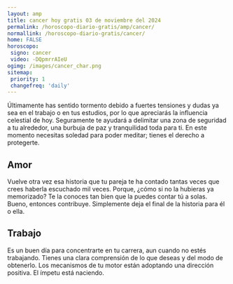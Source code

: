 ```yaml
---
layout: amp
title: cancer hoy gratis 03 de noviembre del 2024 
permalink: /horoscopo-diario-gratis/amp/cancer/
normallink: /horoscopo-diario-gratis/cancer/
home: FALSE
horoscopo:
 signo: cancer
 video: -DQpmrrAIeU
ogimg: /images/cancer_char.png
sitemap:
 priority: 1
 changefreq: 'daily'
---
```



Últimamente has sentido tormento debido a fuertes tensiones y dudas ya sea en el trabajo o en tus estudios, por lo que apreciarás la influencia celestial de hoy. Seguramente te ayudará a delimitar una zona de seguridad a tu alrededor, una burbuja de paz y tranquilidad toda para ti. En este momento necesitas soledad para poder meditar; tienes el derecho a protegerte.

## Amor

Vuelve otra vez esa historia que tu pareja te ha contado tantas veces que crees haberla escuchado mil veces. Porque, ¿cómo si no la hubieras ya memorizado? Te la conoces tan bien que la puedes contar tú a solas. Bueno, entonces contribuye. Simplemente deja el final de la historia para él o ella.

## Trabajo

Es un buen día para concentrarte en tu carrera, aun cuando no estés trabajando. Tienes una clara comprensión de lo que deseas y del modo de obtenerlo. Los mecanismos de tu motor están adoptando una dirección positiva. El ímpetu está naciendo.